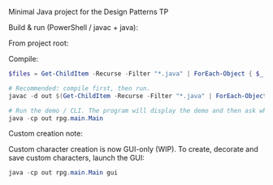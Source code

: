 Minimal Java project for the Design Patterns TP

Build & run (PowerShell / javac + java):

From project root:

Compile:

```powershell
$files = Get-ChildItem -Recurse -Filter "*.java" | ForEach-Object { $_.FullName }; javac -d out $files; if ($LASTEXITCODE -eq 0) { echo 'COMPILE_OK' } else { echo 'COMPILE_FAIL' }
```

```powershell
# Recommended: compile first, then run.
javac -d out $(Get-ChildItem -Recurse -Filter "*.java" | ForEach-Object { $_.FullName })

# Run the demo / CLI. The program will display the demo and then ask whether to launch the GUI.
java -cp out rpg.main.Main
```

Custom creation note:

Custom character creation is now GUI-only (WIP). To create, decorate and save custom characters, launch the GUI:

```powershell
java -cp out rpg.main.Main gui
```
